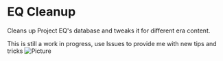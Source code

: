 # EQ Cleanup
Cleans up Project EQ's database and tweaks it for different era content.

This is still a work in progress, use Issues to provide me with new tips and tricks 
![Picture](blob:http://imgur.com/9f6d4edf-35d8-4513-8e93-abeceaff8929)
